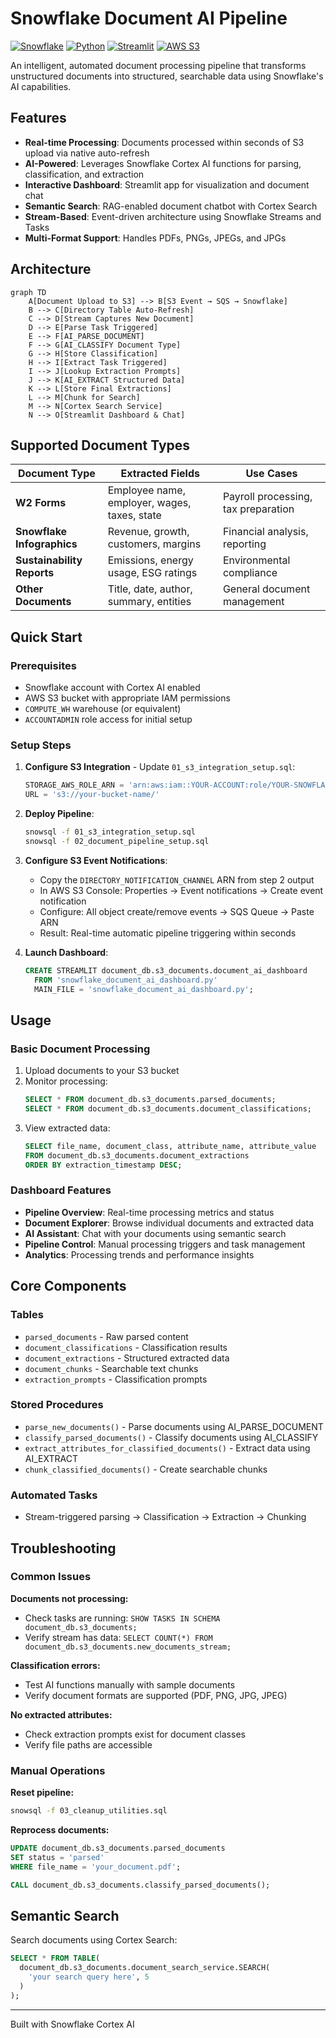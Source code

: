 # Snowflake Document AI Pipeline

[![Snowflake](https://img.shields.io/badge/Snowflake-29B5E8?style=for-the-badge&logo=snowflake&logoColor=white)](https://www.snowflake.com/)
[![Python](https://img.shields.io/badge/Python-3776AB?style=for-the-badge&logo=python&logoColor=white)](https://www.python.org/)
[![Streamlit](https://img.shields.io/badge/Streamlit-FF4B4B?style=for-the-badge&logo=streamlit&logoColor=white)](https://streamlit.io/)
[![AWS S3](https://img.shields.io/badge/AWS%20S3-569A31?style=for-the-badge&logo=amazon-s3&logoColor=white)](https://aws.amazon.com/s3/)

An intelligent, automated document processing pipeline that transforms unstructured documents into structured, searchable data using Snowflake's AI capabilities.

## Features

- **Real-time Processing**: Documents processed within seconds of S3 upload via native auto-refresh
- **AI-Powered**: Leverages Snowflake Cortex AI functions for parsing, classification, and extraction
- **Interactive Dashboard**: Streamlit app for visualization and document chat
- **Semantic Search**: RAG-enabled document chatbot with Cortex Search
- **Stream-Based**: Event-driven architecture using Snowflake Streams and Tasks
- **Multi-Format Support**: Handles PDFs, PNGs, JPEGs, and JPGs

## Architecture

```mermaid
graph TD
    A[Document Upload to S3] --> B[S3 Event → SQS → Snowflake]
    B --> C[Directory Table Auto-Refresh]
    C --> D[Stream Captures New Document]
    D --> E[Parse Task Triggered]
    E --> F[AI_PARSE_DOCUMENT]
    F --> G[AI_CLASSIFY Document Type]
    G --> H[Store Classification]
    H --> I[Extract Task Triggered]
    I --> J[Lookup Extraction Prompts]
    J --> K[AI_EXTRACT Structured Data]
    K --> L[Store Final Extractions]
    L --> M[Chunk for Search]
    M --> N[Cortex Search Service]
    N --> O[Streamlit Dashboard & Chat]
```

## Supported Document Types

| Document Type | Extracted Fields | Use Cases |
|---------------|------------------|-----------|
| **W2 Forms** | Employee name, employer, wages, taxes, state | Payroll processing, tax preparation |
| **Snowflake Infographics** | Revenue, growth, customers, margins | Financial analysis, reporting |
| **Sustainability Reports** | Emissions, energy usage, ESG ratings | Environmental compliance |
| **Other Documents** | Title, date, author, summary, entities | General document management |

## Quick Start

### Prerequisites

- Snowflake account with Cortex AI enabled
- AWS S3 bucket with appropriate IAM permissions
- `COMPUTE_WH` warehouse (or equivalent)
- `ACCOUNTADMIN` role access for initial setup

### Setup Steps

1. **Configure S3 Integration** - Update `01_s3_integration_setup.sql`:
   ```sql
   STORAGE_AWS_ROLE_ARN = 'arn:aws:iam::YOUR-ACCOUNT:role/YOUR-SNOWFLAKE-ROLE'
   URL = 's3://your-bucket-name/'
   ```

2. **Deploy Pipeline**:
   ```bash
   snowsql -f 01_s3_integration_setup.sql
   snowsql -f 02_document_pipeline_setup.sql
   ```

3. **Configure S3 Event Notifications**:
   - Copy the `DIRECTORY_NOTIFICATION_CHANNEL` ARN from step 2 output
   - In AWS S3 Console: Properties → Event notifications → Create event notification
   - Configure: All object create/remove events → SQS Queue → Paste ARN
   - Result: Real-time automatic pipeline triggering within seconds

4. **Launch Dashboard**:
   ```sql
   CREATE STREAMLIT document_db.s3_documents.document_ai_dashboard
     FROM 'snowflake_document_ai_dashboard.py'
     MAIN_FILE = 'snowflake_document_ai_dashboard.py';
   ```

## Usage

### Basic Document Processing

1. Upload documents to your S3 bucket
2. Monitor processing:
   ```sql
   SELECT * FROM document_db.s3_documents.parsed_documents;
   SELECT * FROM document_db.s3_documents.document_classifications;
   ```
3. View extracted data:
   ```sql
   SELECT file_name, document_class, attribute_name, attribute_value
   FROM document_db.s3_documents.document_extractions
   ORDER BY extraction_timestamp DESC;
   ```

### Dashboard Features

- **Pipeline Overview**: Real-time processing metrics and status
- **Document Explorer**: Browse individual documents and extracted data
- **AI Assistant**: Chat with your documents using semantic search
- **Pipeline Control**: Manual processing triggers and task management
- **Analytics**: Processing trends and performance insights

## Core Components

### Tables
- `parsed_documents` - Raw parsed content
- `document_classifications` - Classification results
- `document_extractions` - Structured extracted data
- `document_chunks` - Searchable text chunks
- `extraction_prompts` - Classification prompts

### Stored Procedures
- `parse_new_documents()` - Parse documents using AI_PARSE_DOCUMENT
- `classify_parsed_documents()` - Classify documents using AI_CLASSIFY
- `extract_attributes_for_classified_documents()` - Extract data using AI_EXTRACT
- `chunk_classified_documents()` - Create searchable chunks

### Automated Tasks
- Stream-triggered parsing → Classification → Extraction → Chunking

## Troubleshooting

### Common Issues

**Documents not processing:**
- Check tasks are running: `SHOW TASKS IN SCHEMA document_db.s3_documents;`
- Verify stream has data: `SELECT COUNT(*) FROM document_db.s3_documents.new_documents_stream;`

**Classification errors:**
- Test AI functions manually with sample documents
- Verify document formats are supported (PDF, PNG, JPG, JPEG)

**No extracted attributes:**
- Check extraction prompts exist for document classes
- Verify file paths are accessible

### Manual Operations

**Reset pipeline:**
```bash
snowsql -f 03_cleanup_utilities.sql
```

**Reprocess documents:**
```sql
UPDATE document_db.s3_documents.parsed_documents 
SET status = 'parsed' 
WHERE file_name = 'your_document.pdf';

CALL document_db.s3_documents.classify_parsed_documents();
```

## Semantic Search

Search documents using Cortex Search:
```sql
SELECT * FROM TABLE(
  document_db.s3_documents.document_search_service.SEARCH(
    'your search query here', 5
  )
);
```

---

Built with Snowflake Cortex AI